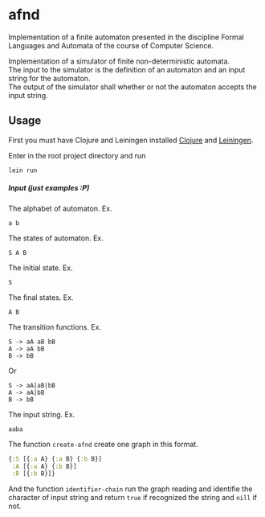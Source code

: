# afnd
 Implementation of a finite automaton presented in the discipline Formal Languages ​​and Automata of the course of Computer Science.

 
Implementation of a simulator of finite non-deterministic automata.  
The input to the simulator is the definition of an automaton and an input string for the automaton.  
The output of the simulator shall whether or not the automaton accepts the input string.

## Usage

First you must have Clojure and Leiningen installed [Clojure](https://clojure.org/guides/getting_started) and
[Leiningen](https://leiningen.org/#install).


Enter in the root project directory and run
```
lein run
```

##### Input (just examples :P)
The alphabet of automaton. Ex.  
```
a b
```

The states of automaton. Ex.  
```
S A B
```

The initial state. Ex.  
```
S
```

The final states. Ex.  
```
A B
```

The transition functions. Ex.  
```
S -> aA aB bB
A -> aA bB
B -> bB
```
Or
```
S -> aA|aB|bB
A -> aA|bB
B -> bB
```

The input string. Ex.  
```
aaba
```


The function ``create-afnd`` create one graph in this format.
```clojure
{:S [{:a A} {:a B} {:b B}]
 :A [{:a A} {:b B}]
 :B [{:b B}]}
```

And the function ``identifier-chain`` run the graph reading and identifie the character of input 
string and return ``true`` if recognized the string and ``nill`` if not.